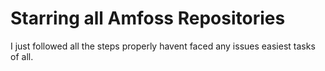 # Starring all Amfoss Repositories
I just followed all the steps properly havent faced any issues easiest tasks of all.
